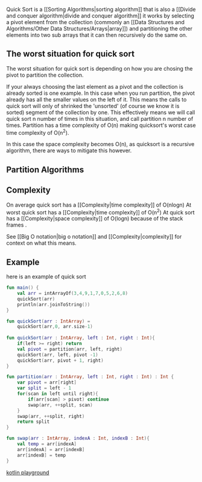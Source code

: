 Quick Sort is a [[Sorting Algorithms|sorting algorithm]] that is also a [[Divide and conquer algorithm|divide and conquer algorithm]] it works by selecting a pivot element from the collection (commonly an [[Data Structures and Algorithms/Other Data Structures/Arrays|array]]) and partitioning the other elements into two sub arrays that it can then recursively do the same on.

## The worst situation for quick sort
The worst situation for quick sort is depending on how you are chosing the pivot to partition the collection. 

If your always choosing the last element as a pivot and the collection is already sorted is one example. In this case when you run partition, the pivot already has all the smaller values on the left of it. This means the calls to quick sort will only of shrinked the 'unsorted' (of course we know it is sorted) segment of the collection by one. This effectively means we will call quick sort n number of times in this situation, and call partition n number of times. Partition has a time complexity of O(n) making quicksort's worst case time complexity of O(n<sup>2</sup>). 

In this case the space complexity becomes O(n), as quicksort is a recursive algorithm, there are ways to mitigate this however. 

## Partition Algorithms

## Complexity
On average quick sort has a [[Complexity|time complexity]] of O(nlogn) 
At worst quick sort has a [[Complexity|time complexity]] of O(n<sup>2</sup>) 
At quick sort has a [[Complexity|space complexity]] of O(logn) because of the stack frames .

See [[Big O notation|big o notation]] and [[Complexity|complexity]] for context on what this means.

## Example
here is an example of quick sort

```kt
fun main() {
	val arr = intArrayOf(3,4,9,1,7,0,5,2,6,8)
    quickSort(arr)
    println(arr.joinToString())
}

fun quickSort(arr : IntArray) = 
    quickSort(arr,0, arr.size-1)
    
fun quickSort(arr : IntArray, left : Int, right : Int){
    if(left >= right) return
    val pivot = partition(arr, left, right)
    quickSort(arr, left, pivot -1)
    quickSort(arr, pivot + 1, right)
}

fun partition(arr : IntArray, left : Int, right : Int) : Int {
    var pivot = arr[right]
    var split = left - 1
    for(scan in left until right){
        if(arr[scan] > pivot) continue
        swap(arr, ++split, scan)        
    }
    swap(arr, ++split, right)
    return split
}

fun swap(arr : IntArray, indexA : Int, indexB : Int){
    val temp = arr[indexA]
    arr[indexA] = arr[indexB]
    arr[indexB] = temp
}

```
[kotlin playground](https://pl.kotl.in/g40m9cpsv?theme=darcula)

